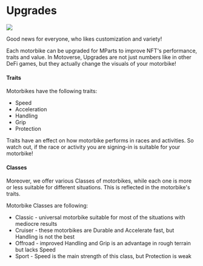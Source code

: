 # Upgrades

![](../.gitbook/assets/Tunning\_banner\_02.png)

Good news for everyone, who likes customization and variety!

Each motorbike can be upgraded for MParts to improve NFT's performance, traits and value. In Motoverse, Upgrades are not just numbers like in other DeFi games, but they actually change the visuals of your motorbike!

#### Traits

Motorbikes have the following traits:

* Speed
* Acceleration
* Handling
* Grip
* Protection

Traits have an effect on how motorbike performs in races and activities. So watch out, if the race or activity you are signing-in is suitable for your motorbike!

#### Classes

Moreover, we offer various Classes of motorbikes, while each one is more or less suitable for different situations. This is reflected in the motorbike's traits.

Motorbike Classes are following:

* Classic - universal motorbike suitable for most of the situations with mediocre results
* Cruiser - these motorbikes are Durable and Accelerate fast, but Handling is not the best
* Offroad - improved Handling and Grip is an advantage in rough terrain but lacks Speed
* Sport - Speed is the main strength of this class, but Protection is weak

